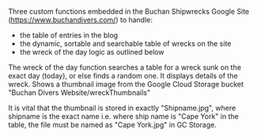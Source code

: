 Three custom functions embedded in the Buchan Shipwrecks Google Site (https://www.buchandivers.com/) to handle:

- the table of entries in the blog
- the dynamic, sortable and searchable table of wrecks on the site
- the wreck of the day logic as outlined below

The wreck of the day function searches a table for a wreck sunk on the exact day (today), or else finds a random one.
It displays details of the wreck.  Shows a thumbnail image from the Google Cloud Storage bucket "Buchan Divers Website/wreckThumbnails"

It is vital that the thumbnail is stored in exactly "Shipname.jpg", where shipname is the exact name i.e. where ship name is "Cape York" in the table,
the file must be named as "Cape York.jpg" in GC Storage.

